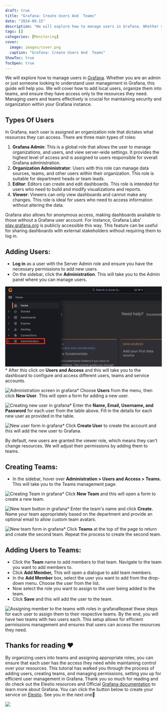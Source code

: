 ```yaml
---
draft: true
title: "Grafana: Create Users And  Teams"
date: "2024-09-15"
description: "We will explore how to manage users in Grafana. Whether you are an admin or just someone looking to understand user management in Grafana, this guide will help you. We will cover how to add local users, organize them into teams, and ensure they have access only to the resources"
tags: []
categories: [Monitoring]
cover:
  image: images/cover.png
  caption: "Grafana: Create Users And  Teams"
ShowToc: true
TocOpen: true
---
```



We will explore how to manage users in [Grafana](https://elest.io/open-source/grafana?ref=blog.elest.io). Whether you are an admin or just someone looking to understand user management in Grafana, this guide will help you. We will cover how to add local users, organize them into teams, and ensure they have access only to the resources they need. Managing users and teams effectively is crucial for maintaining security and organization within your Grafana instance.

## Types Of Users

In Grafana, each user is assigned an organization role that dictates what resources they can access. There are three main types of roles:

1. **Grafana Admin**: This is a global role that allows the user to manage organizations, and users, and view server\-wide settings. It provides the highest level of access and is assigned to users responsible for overall Grafana administration.
2. **Organization Administrator**: Users with this role can manage data sources, teams, and other users within their organization. This role is suitable for department heads or team leads.
3. **Editor**: Editors can create and edit dashboards. This role is intended for users who need to build and modify visualizations and reports.
4. **Viewer**: Viewers can only view dashboards and cannot make any changes. This role is ideal for users who need to access information without altering the data.

Grafana also allows for anonymous access, making dashboards available to those without a Grafana user account. For instance, Grafana Labs' [play.grafana.org](https://play.grafana.org/?ref=blog.elest.io) is publicly accessible this way. This feature can be useful for sharing dashboards with external stakeholders without requiring them to log in.

## Adding Users:

* **Log in** as a user with the Server Admin role and ensure you have the necessary permissions to add new users.
* On the sidebar, click the **Administration**. This will take you to the Admin panel where you can manage users.

![Administartion screen in grafana](images/Screenshot-2024-07-15-at-7.48.23-PM-1.jpg)* After this click on **Users and Access** and this will take you to the dashboard to configure and access different users, teams and service accounts.

![Administration screen in grafana](https://blog.elest.io/content/images/2024/07/Screenshot-2024-07-15-at-7.35.05-PM.jpg)* Choose **Users** from the menu, then click **New User**. This will open a form for adding a new user.

![Creating new user in grafana](https://blog.elest.io/content/images/2024/07/Screenshot-2024-07-15-at-7.36.04-PM.jpg)* Enter the **Name, Email, Username, and Password** for each user from the table above. Fill in the details for each new user as provided in the table.

![New user form in grafana](https://blog.elest.io/content/images/2024/07/Screenshot-2024-07-15-at-7.37.01-PM.jpg)* Click **Create User** to create the account and this will add the new user to Grafana.

By default, new users are granted the viewer role, which means they can't change resources. We will adjust their permissions by adding them to teams.

## Creating Teams:

* In the sidebar, hover over **Administration \> Users and Access \> Teams.** This will take you to the Teams management page.

![Creating Team in grafana](https://blog.elest.io/content/images/2024/07/Screenshot-2024-07-15-at-7.37.32-PM.jpg)* Click **New Team** and this will open a form to create a new team.

![New team button in grafana](https://blog.elest.io/content/images/2024/07/Screenshot-2024-07-15-at-7.37.55-PM.jpg)* Enter the team's name and click **Create.** Name your team appropriately based on the department and provide an optional email to allow custom team avatars.

![New team form in grafana](https://blog.elest.io/content/images/2024/07/Screenshot-2024-07-15-at-7.38.30-PM.jpg)* Click **Teams** at the top of the page to return and create the second team. Repeat the process to create the second team.

## Adding Users to Teams:

* Click the **Team** name to add members to that team. Navigate to the team you want to add members to.
* Click **Add Member,** This will open a dialogue to add team members.
* In the **Add Member** box, select the user you want to add from the drop\-down menu. Choose the user from the list.
* Now select the role you want to assign to the user being added to the team.
* Click **Save** and this will add the user to the team.

![Assigning member to the teams with roles in grafana](https://blog.elest.io/content/images/2024/07/Screenshot-2024-07-15-at-9.39.14-PM.jpg)Repeat these steps for each user to assign them to their respective teams. By the end, you will have two teams with two users each. This setup allows for efficient permissions management and ensures that users can access the resources they need.

## **Thanks for reading ❤️**

By organizing users into teams and assigning appropriate roles, you can ensure that each user has the access they need while maintaining control over your resources. This tutorial has walked you through the process of adding users, creating teams, and managing permissions, setting you up for efficient user management in Grafana. Thank you so much for reading and do check out the Elestio resources and Official [Grafana documentation](https://grafana.com/docs/grafana/latest/?ref=blog.elest.io) to learn more about Grafana. You can click the button below to create your service on [Elestio](https://elest.io/open-source/grafana?ref=blog.elest.io). See you in the next one👋

[![](https://pub-da36157c854648669813f3f76c526c2b.r2.dev/deploy-on-elestio-black.png)](https://elest.io/open-source/grafana?ref=blog.elest.io)

